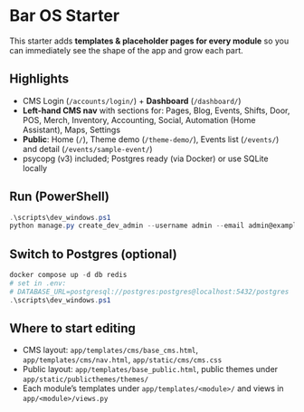# Bar OS Starter 

This starter adds **templates & placeholder pages for every module** so you
can immediately see the shape of the app and grow each part.

## Highlights
- CMS Login (`/accounts/login/`) + **Dashboard** (`/dashboard/`)
- **Left-hand CMS nav** with sections for: Pages, Blog, Events, Shifts, Door,
  POS, Merch, Inventory, Accounting, Social, Automation (Home Assistant), Maps, Settings
- **Public**: Home (`/`), Theme demo (`/theme-demo/`), Events list (`/events/`) and detail (`/events/sample-event/`)
- psycopg (v3) included; Postgres ready (via Docker) or use SQLite locally

## Run (PowerShell)
```powershell
.\scripts\dev_windows.ps1
python manage.py create_dev_admin --username admin --email admin@example.com --password admin123
```

## Switch to Postgres (optional)
```powershell
docker compose up -d db redis
# set in .env:
# DATABASE_URL=postgresql://postgres:postgres@localhost:5432/postgres
.\scripts\dev_windows.ps1
```

## Where to start editing
- CMS layout: `app/templates/cms/base_cms.html`, `app/templates/cms/nav.html`, `app/static/cms/cms.css`
- Public layout: `app/templates/base_public.html`, public themes under `app/static/publicthemes/themes/`
- Each module’s templates under `app/templates/<module>/` and views in `app/<module>/views.py`
